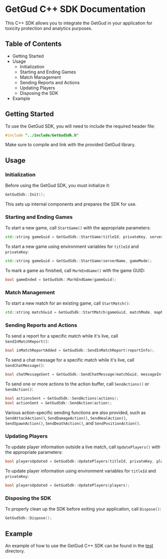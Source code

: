 # GetGud C++ SDK Documentation

This C++ SDK allows you to integrate the GetGud in your application for toxicity protection and analytics purposes.

## Table of Contents

- Getting Started
- Usage
    - Initialization
    - Starting and Ending Games
    - Match Management
    - Sending Reports and Actions
    - Updating Players
    - Disposing the SDK
- Example

## Getting Started

To use the GetGud SDK, you will need to include the required header file:

```cpp
#include "../include/GetGudSdk.h"
```

Make sure to compile and link with the provided GetGud library.

## Usage

### Initialization

Before using the GetGud SDK, you must initialize it:

```cpp
GetGudSdk::Init();
```

This sets up internal components and prepares the SDK for use.

### Starting and Ending Games

To start a new game, call `StartGame()` with the appropriate parameters:

```cpp
std::string gameGuid = GetGudSdk::StartGame(titleId, privateKey, serverName, gameMode);
```

To start a new game using environment variables for `titleId` and `privateKey`:

```cpp
std::string gameGuid = GetGudSdk::StartGame(serverName, gameMode);
```

To mark a game as finished, call `MarkEndGame()` with the game GUID:

```cpp
bool gameEnded = GetGudSdk::MarkEndGame(gameGuid);
```

### Match Management

To start a new match for an existing game, call `StartMatch()`:

```cpp
std::string matchGuid = GetGudSdk::StartMatch(gameGuid, matchMode, mapName);
```

### Sending Reports and Actions

To send a report for a specific match while it's live, call `SendInMatchReport()`:

```cpp
bool inMatchReportAdded = GetGudSdk::SendInMatchReport(reportInfo);
```

To send a chat message for a specific match while it's live, call `SendChatMessage()`:

```cpp
bool chatMessageSent = GetGudSdk::SendChatMessage(matchGuid, messageInfo);
```

To send one or more actions to the action buffer, call `SendActions()` or `SendAction()`:

```cpp
bool actionsSent = GetGudSdk::SendActions(actions);
bool actionSent = GetGudSdk::SendAction(action);
```

Various action-specific sending functions are also provided, such as `SendAttackAction()`, `SendDamageAction()`, `SendHealAction()`, `SendSpawnAction()`, `SendDeathAction()`, and `SendPositionAction()`.

### Updating Players

To update player information outside a live match, call `UpdatePlayers()` with the appropriate parameters:

```cpp
bool playersUpdated = GetGudSdk::UpdatePlayers(titleId, privateKey, players);
```

To update player information using environment variables for `titleId` and `privateKey`:

```cpp
bool playersUpdated = GetGudSdk::UpdatePlayers(players);
```

### Disposing the SDK

To properly clean up the SDK before exiting your application, call `Dispose()`:

```cpp
GetGudSdk::Dispose();
```

## Example

An example of how to use the GetGud C++ SDK can be found in the [test](../test) directory.
